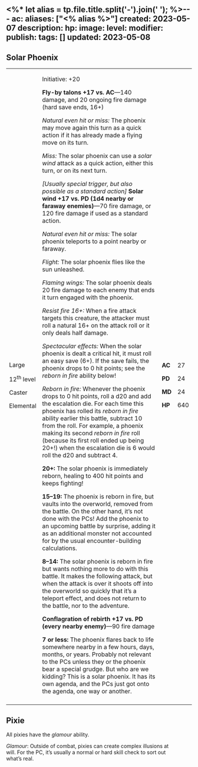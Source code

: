 <%* let alias = tp.file.title.split('-').join(' '); %>---
ac: 
aliases: ["<% alias %>"]
created: 2023-05-07
description: 
hp: 
image: 
level: 
modifier: 
publish: 
tags: []
updated: 2023-05-08
---

## Solar Phoenix

<table>
<colgroup>
<col style="width: 16%" />
<col style="width: 71%" />
<col style="width: 5%" />
<col style="width: 6%" />
</colgroup>
<tbody>
<tr class="odd">
<td><p>Large</p>
<p>12<sup>th</sup> level</p>
<p>Caster</p>
<p>Elemental</p></td>
<td><p>Initiative: +20</p>
<p><strong>Fly-by talons +17 vs. AC</strong>—140 damage, and 20 ongoing
fire damage (hard save ends, 16+)</p>
<p><em>Natural even hit or miss:</em> The phoenix may move again this
turn as a quick action if it has already made a flying move on its
turn.</p>
<p><em>Miss:</em> The solar phoenix can use a <em>solar wind</em> attack
as a quick action, either this turn, or on its next turn.</p>
<p><em>[Usually special trigger, but also possible as a standard
action]</em> <strong>Solar wind +17 vs. PD (1d4 nearby or faraway
enemies)</strong>—70 fire damage, or 120 fire damage if used as a
standard action.</p>
<p><em>Natural even hit or miss:</em> The solar phoenix teleports to a
point nearby or faraway.</p>
<p><em>Flight:</em> The solar phoenix flies like the sun unleashed.</p>
<p><em>Flaming wings:</em> The solar phoenix deals 20 fire damage to
each enemy that ends it turn engaged with the phoenix.</p>
<p><em>Resist fire 16+:</em> When a fire attack targets this creature,
the attacker must roll a natural 16+ on the attack roll or it only deals
half damage.</p>
<p><em>Spectacular effects:</em> When the solar phoenix is dealt a
critical hit, it must roll an easy save (6+). If the save fails, the
phoenix drops to 0 hit points; see the <em>reborn in fire</em> ability
below!</p>
<p><em>Reborn in fire:</em> Whenever the phoenix drops to 0 hit points,
roll a d20 and add the escalation die. For each time this phoenix has
rolled its <em>reborn in fire</em> ability earlier this battle, subtract
10 from the roll. For example, a phoenix making its second <em>reborn in
fire</em> roll (because its first roll ended up being 20+!) when the
escalation die is 6 would roll the d20 and subtract 4.</p>
<p><strong>20+:</strong> The solar phoenix is immediately reborn,
healing to 400 hit points and keeps fighting!</p>
<p><strong>15–19:</strong> The phoenix is reborn in fire, but vaults
into the overworld, removed from the battle. On the other hand, it’s not
done with the PCs! Add the phoenix to an upcoming battle by surprise,
adding it as an additional monster not accounted for by the usual
encounter-building calculations.</p>
<p><strong>8–14:</strong> The solar phoenix is reborn in fire but wants
nothing more to do with this battle. It makes the following attack, but
when the attack is over it shoots off into the overworld so quickly that
it’s a teleport effect, and does not return to the battle, nor to the
adventure.</p>
<p><strong>Conflagration of rebirth +17 vs. PD (every nearby
enemy)</strong>—90 fire damage</p>
<p><strong>7 or less:</strong> The phoenix flares back to life somewhere
nearby in a few hours, days, months, or years. Probably not relevant to
the PCs unless they or the phoenix bear a special grudge. But who are we
kidding? This is a solar phoenix. It has its own agenda, and the PCs
just got onto the agenda, one way or another.</p></td>
<td><p><strong>AC</strong></p>
<p><strong>PD</strong></p>
<p><strong>MD</strong></p>
<p><strong>HP</strong></p></td>
<td><p>27</p>
<p>24</p>
<p>24</p>
<p>640</p></td>
</tr>
<tr class="even">
<td></td>
<td></td>
<td></td>
<td></td>
</tr>
</tbody>
</table>

## Pixie

All pixies have the *glamour* ability.

*Glamour*: Outside of combat, pixies can create complex illusions at  
will. For the PC, it’s usually a normal or hard skill check to sort out  
what’s real.
